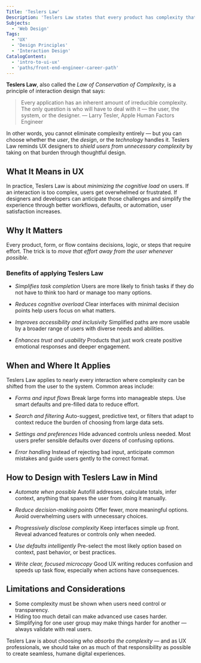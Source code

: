 ```yaml
---
Title: 'Teslers Law'
Description: 'Teslers Law states that every product has complexity that must be handled by the user, the system, or the designer.'
Subjects:
  - 'Web Design'
Tags:
  - 'UX'
  - 'Design Principles'
  - 'Interaction Design'
CatalogContent:
  - 'intro-to-ui-ux'
  - 'paths/front-end-engineer-career-path'
---
```


**Teslers Law**, also called the _Law of Conservation of Complexity_, is a principle of interaction design that says:

> Every application has an inherent amount of irreducible complexity. The only question is who will have to deal with it — the user, the system, or the designer. — Larry Tesler, Apple Human Factors Engineer

In other words, you cannot eliminate complexity entirely — but you can choose whether the _user_, the _design_, or the _technology_ handles it. Teslers Law reminds UX designers to _shield users from unnecessary complexity_ by taking on that burden through thoughtful design.

## What It Means in UX

In practice, Teslers Law is about _minimizing the cognitive load_ on users. If an interaction is too complex, users get overwhelmed or frustrated. If designers and developers can anticipate those challenges and simplify the experience through better workflows, defaults, or automation, user satisfaction increases.

## Why It Matters

Every product, form, or flow contains decisions, logic, or steps that require effort. The trick is to _move that effort away from the user whenever possible_.

### Benefits of applying Teslers Law

- _Simplifies task completion_
  Users are more likely to finish tasks if they do not have to think too hard or manage too many options.

- _Reduces cognitive overload_
  Clear interfaces with minimal decision points help users focus on what matters.

- _Improves accessibility and inclusivity_
  Simplified paths are more usable by a broader range of users with diverse needs and abilities.

- _Enhances trust and usability_
  Products that just work create positive emotional responses and deeper engagement.

## When and Where It Applies

Teslers Law applies to nearly every interaction where complexity can be shifted from the user to the system. Common areas include:

- _Forms and input flows_
  Break large forms into manageable steps. Use smart defaults and pre-filled data to reduce effort.

- _Search and filtering_
  Auto-suggest, predictive text, or filters that adapt to context reduce the burden of choosing from large data sets.

- _Settings and preferences_
  Hide advanced controls unless needed. Most users prefer sensible defaults over dozens of confusing options.

- _Error handling_
  Instead of rejecting bad input, anticipate common mistakes and guide users gently to the correct format.

## How to Design with Teslers Law in Mind

- _Automate when possible_
  Autofill addresses, calculate totals, infer context, anything that spares the user from doing it manually.

- _Reduce decision-making points_
  Offer fewer, more meaningful options. Avoid overwhelming users with unnecessary choices.

- _Progressively disclose complexity_
  Keep interfaces simple up front. Reveal advanced features or controls only when needed.

- _Use defaults intelligently_
  Pre-select the most likely option based on context, past behavior, or best practices.

- _Write clear, focused microcopy_
  Good UX writing reduces confusion and speeds up task flow, especially when actions have consequences.

## Limitations and Considerations

- Some complexity must be shown when users need control or transparency.
- Hiding too much detail can make advanced use cases harder.
- Simplifying for one user group may make things harder for another — always validate with real users.

Teslers Law is about choosing _who absorbs the complexity_ — and as UX professionals, we should take on as much of that responsibility as possible to create seamless, humane digital experiences.
